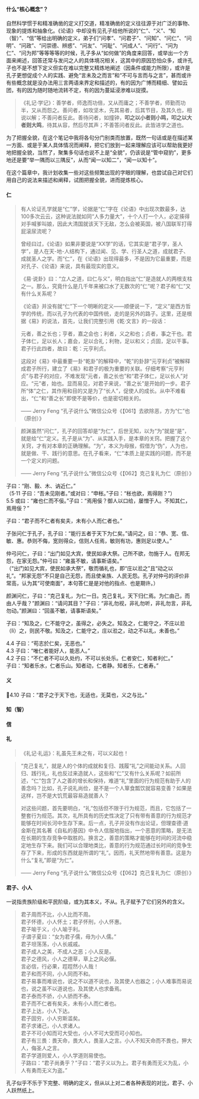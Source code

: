 
#### 什么“核心概念”？

自然科学惯于和精准确凿的定义打交道，精准确凿的定义往往源于对广泛的事物、现象的提炼和抽象化。《论语》中却没有见孔子给他所说的“仁”、“义”、“知（智）”、“信”等给出明确的定义，弟子们“问孝”、“问君子”、“问知”、“问仁”、“问明”、“问政”、“问崇德、辨惑”、“问友”、“问耻”、“问成人”、“问行”、“问为仁”、“问为邦”等等等等的时候，孔子多从“如何做”的角度来回答，或举出一个方面来阐述，回答还常与发问之人的具体境况相关，这其中的原因恐怕众多，或许孔子也不是不想下定义但实在难以完整又精炼地阐述（因条件或能力所限），或许是孔子更想促成个人的实践、避免“言未及之而言”和“不可与言而与之言”，甚而或许有些概念就是没办法用三言两语来界定和描述的，有的因为广博而精细、譬如云团，有的因为随时随地流转不定，有的因为蔓延浸渗难以捉摸。

> 《礼记·学记》：善学者，师逸而功倍，又从而庸之；不善学者，师勤而功半，又从而怨之。善问者，如攻坚木，先其易者，后其节目，及其久也，相说以解；不善问者反此。善待问者，如撞钟，**叩之以小者则小鸣，叩之以大者则大鸣**，待其从容，然后尽其声；不善答问者反此。此皆进学之道也。

为了把握全貌，在这个笔记中我将各句分门别类而放置，既然一句话或是在描述某一方面、或是于某人具体情况而阐释，把它们放到一起来理解应该可以帮助我更好地把握全貌，当然了，聚集多句话也说不上是“全貌”，仍该说是“管中窥豹”，更多地还是要“举一隅而以三隅反”，从而“闻一以知二”，“闻一以知十”。

在这个篇章中，我计划收集一些对这些频繁出现的字眼的理解，也尝试自己对它们用自己的说法来描述和阐释，试图把握全貌，进而提炼核心。

#### 仁

> 有人论证孔学就是“仁”学，论据是“仁”字在《论语》中出现次数最多，达100多次云云，这种说法就如同“人多力量大”，十个人打一个人，必定揍得对手喊爹叫娘，因此大清国就该天下无敌，怎么会被英国，被八国联军打得屁滚尿流呢？
> 
> 曾经曰过，《论语》如果非要说是“XX学”的话，它其实是“君子学，圣人学”，是人在天-地-人结构下，通过闻、见、学、行圣人之道，成就君子、成就圣人之学。而“仁”，在《论语》出现得最多，不是因为它最重要，而是对孔子、《论语》来说，具有最现实的意义。
> 
> 《易·说卦》曰：“立人之道，曰仁与义”，明白指出“仁”是造就人的两根支柱之一。那么，究竟什么是几千年来被口水了无数次的“仁”呢？君子和“仁”又有什么关系呢？
> 
> 《论语》并没有就“仁”下一个明晰的定义——顺便说一下，“定义”是西方哲学的传统，而以孔子为代表的中国传统，走的是另外的路子。这里，还是根据《易》的说法，首先，让我们完整引用《乾·文言》的一段话：
> 
> 元者，善之长也；亨者，嘉之会也；利者，义之和也；贞者，事之干也。君子体仁，足以长人；嘉会，足以合礼；利物，足以和义；贞固，足以干事。 君子行此四者，故曰：乾：元亨利贞。
> 
> 这段对《易》中最重要一卦“乾卦”的解释中，“乾”的卦辞“元亨利贞”被解释成君子所行，建立了《易》和君子的极为重要的关联。仔细考察“元亨利贞”与君子的对应，不难发现“元者，善之长也”和“君子体仁，足以长人”对应。“元”者，始也。显而易见，对君子来说，“善之长”是开始的一步。君子所“体”之仁，其作用和目的又是为了“长人”，促使人的成长。从中不难看出，“仁”和“善之长”即使不是等价，也是密切相关的。
> 
> —— Jerry Feng “孔子说什么”微信公众号《【061】去欲除恶，方为“仁”也（原创）》

> 颜渊虽然“问仁”，孔子的回答却是“为仁”，后世无知，以为“为”就是“是”，就是给“仁”定义。孔子是从“为”、从实践入手，是本章的关窍。把握了这个关窍，才有对本章的正确理解。“为”，本义为母猴，假借为“伪”，人为也，就是做、干、践行的意思。在孔子看来，“仁”本质上是实践的问题，而不是一个定义的问题。
> 
> —— Jerry Feng “孔子说什么”微信公众号《【062】克己复礼为仁（原创）》

子曰：“刚、毅、木、讷近仁。”    
（5·11 子曰：“吾未见刚者。”或对曰：“申枨。”子曰：“枨也欲，焉得刚？”）   
5.5 或曰：“雍也仁而不佞。”子曰：“焉用佞？御人以口给，屡憎于人。不知其仁，焉用佞？”

子曰：“君子而不仁者有矣夫，未有小人而仁者也。”   

子张问仁于孔子，孔子曰：“能行五者于天下为仁矣。”请问之，曰：“恭、宽、信、敏、惠。恭则不侮，宽则得众，信则人任焉，敏则有功，惠则足以使人。”

仲弓问仁，子曰：“出门如见大宾，使民如承大祭。己所不欲，勿施于人。在邦无怨，在家无怨。”仲弓曰：“雍虽不敏，请事斯语矣。”    
（“出门如见大宾，使民如承大祭”，敬而循礼也，即“庄以涖之”且“动之以礼”。“邦家无怨”不只是自己无怨，而且使亲族、人民无怨。孔子对仲弓的评价非常高，认为其“可使南面”，本句答仁是是对他的指点、也是期许。）

颜渊问仁，子曰：“克己复礼，为仁一日。克己复礼，天下归仁焉。为仁由己，而由人乎哉？”颜渊曰：“请问其目？”子曰：“非礼勿视，非礼勿听，非礼勿言，非礼勿动。”颜渊曰：“回虽不敏，请事斯语矣。”     

子曰：“知及之，仁不能守之，虽得之，必失之。知及之，仁能守之，不庄以涖（lì）之，则民不敬。知及之，仁能守之，庄以涖之，动之不以礼，未善也。”    

4.4 子曰：“苟志於仁矣，无恶也。”   
4.3 子曰：“唯仁者能好人，能恶人。”   
4.2 子曰：“不仁者不可以久处约，不可以长处乐。仁者安仁，知者利仁。”    
子曰：“知者乐水，仁者乐山。知者动，仁者静。知者乐，仁者寿。” 


#### 义

4.10 子曰：“君子之于天下也，无适也，无莫也，义之与比。”

#### 知（智）

#### 信

#### 礼

> 《礼记·礼运》：礼虽先王未之有，可以义起也！

> “克己复礼”，就是人的个体的成就和复归、践履“礼”之间能动关系。人回归、践行礼，礼也反过来造就人，这些和“仁”又有什么关系呢？如前所述，“仁”包含了人之善的增长和保持，难道“礼”里面的行为规范有助于人的善念吗？比如，孔子说礼尚俭，是不是一个人箪食瓢饮就容易变善？如果是这样，岂不是大饥荒最容易造就善人？
> 
> 对这些问题，首先要明白，“礼”包括但不限于行为规范，而且，它包括了一整套行为规范。其次，礼所具有的历史性决定了只有带有善意的行为规范才能够在时间长河中生存下来。后一点，孔子并没有作出论证，但理查德·道金斯在其名著《自私的基因》中令人信服地指出，一个恶意的策略，是无法在长期的生存竞争中取胜的。换言之，善意的策略才能够在时间的河流中稳定地生存下来。我们可以合理地类比，善意的行为规范通过长时间的竞争生存了下来，形成的东西就是所谓的“礼”。因而，礼天然地带有善意。这是为什么“复礼”即是“为仁”。
> 
> —— Jerry Feng “孔子说什么”微信公众号《【062】克己复礼为仁（原创）》

#### 君子、小人

一说指贵族阶级和平民阶级，或为其本义，不从。孔子赋予了它们另外的含义。

> 君子周而不比，小人比而不周。    
> 君子怀德，小人怀土；君子怀刑，小人怀惠。    
> 君子喻于义，小人喻于利。    
> 子谓子夏曰：“女为君子儒，毋为小人儒。”     
> 君子坦荡荡，小人长戚戚。    
> 君子成人之美，不成人之恶；小人反是。    
> 君子之德风，小人之德草，草上之风必偃。    
> 言必信，行必果，踁踁然小人哉！    
> 君子和而不同，小人同而不和。    
> 君子易事而难说也，说之不以道不说也，及其使人也器之；小人难事而易说也，说之虽不以道说也，及其使人也求备焉。    
> 君子泰而不骄，小人骄而不泰。    
> 君子而不仁者有矣夫，未有小人而仁者也。    
> 君子上达，小人下达。   
> 君子固穷，小人穷斯滥矣。    
> 君子求诸己，小人求诸人。    
> 君子不可小知而可大受也，小人不可大受而可小知也。    
> 君子有三畏：畏天命，畏大人，畏圣人之言。小人不知天命而不畏也，狎大人，侮圣人之言。    
> 君子学道则爱人，小人学道则易使也。    
> 子路曰：“君子尚勇乎？”子曰：“君子义以为上。君子有勇而无义为乱，小人有勇而无义为盗。”    

孔子似乎不乐于下完整、明确的定义，但从以上对二者各种表现的对比，君子、小人跃然纸上。
